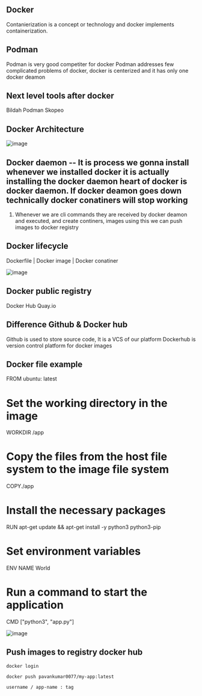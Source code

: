 Docker
--
Contanierization is a concept or technology and docker implements containerization.

Podman
--
Podman is very good competiter for docker
Podman addresses few complicated problems of docker, docker is centerized and it has only one docker deamon 

Next level tools after docker
---
Bildah
Podman
Skopeo


Docker Architecture
--
![image](https://github.com/pavankumar0077/Devops-tools/assets/40380941/95632d23-eeb9-4ca3-a921-894443dd9452)

Docker daemon -- It is process we gonna install whenever we installed docker it is actually installing the docker daemon heart of docker is docker daemon. If docker deamon goes down technically docker conatiners will stop working 
--
1) Whenever we are cli commands they are received by docker deamon and executed, and create continers, images using this we can push images to docker registry

Docker lifecycle
--
Dockerfile 
    |
Docker image
    |
Docker conatiner

![image](https://github.com/pavankumar0077/Devops-tools/assets/40380941/5d9ec0ad-fd70-4a43-ad41-e4fcc87edc0d)

Docker public registry
--
Docker Hub 
Quay.io 

Difference Github & Docker hub
--
Github is used to store source code, It is a VCS of our platform
Dockerhub is version control platform for docker images 

Docker file example
--
FROM ubuntu: latest
# Set the working directory in the image
WORKDIR /app

# Copy the files from the host file system to the image file system
COPY./app

# Install the necessary packages
RUN apt-get update && apt-get install -y python3 python3-pip

# Set environment variables
ENV NAME World
# Run a command to start the application
CMD ["python3", "app.py"]

![image](https://github.com/pavankumar0077/Devops-tools/assets/40380941/2014b29c-e509-47d1-9cf7-a48a4bb70ec8)

Push images to registry docker hub
--

```
docker login

docker push pavankumar0077/my-app:latest

username / app-name : tag 
```




